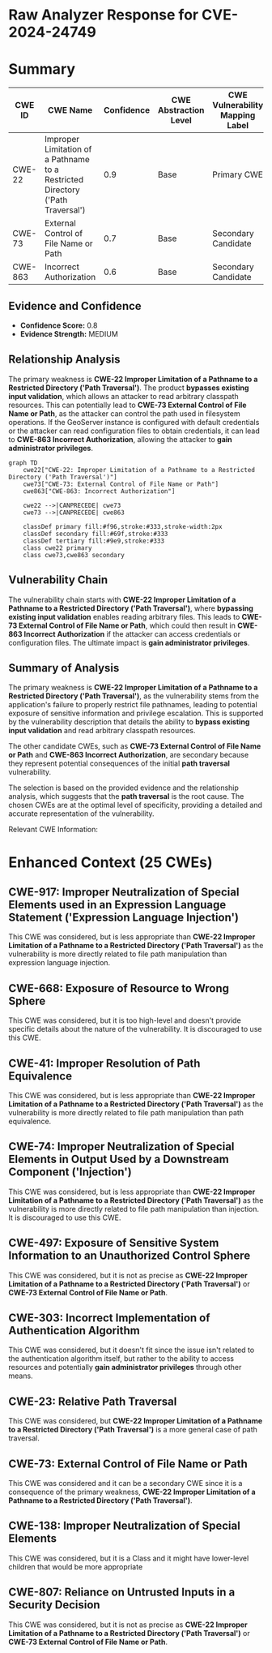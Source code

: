 # Raw Analyzer Response for CVE-2024-24749

# Summary

| CWE ID    | CWE Name                                                                                                   | Confidence | CWE Abstraction Level | CWE Vulnerability Mapping Label | CWE-Vulnerability Mapping Notes |
| --------- | ---------------------------------------------------------------------------------------------------------- | ---------- | ----------------------- | ------------------------------- | ------------------------------- |
| CWE-22    | Improper Limitation of a Pathname to a Restricted Directory ('Path Traversal')                               | 0.9        | Base                    | Primary CWE                     | Allowed                         |
| CWE-73    | External Control of File Name or Path                                                                      | 0.7        | Base                    | Secondary Candidate             | Allowed                         |
| CWE-863    | Incorrect Authorization                                                                               | 0.6        | Base                    | Secondary Candidate             | Allowed                         |

## Evidence and Confidence

*   **Confidence Score:** 0.8
*   **Evidence Strength:** MEDIUM

## Relationship Analysis

The primary weakness is **CWE-22 Improper Limitation of a Pathname to a Restricted Directory ('Path Traversal')**. The product **bypasses existing input validation**, which allows an attacker to read arbitrary classpath resources. This can potentially lead to **CWE-73 External Control of File Name or Path**, as the attacker can control the path used in filesystem operations. If the GeoServer instance is configured with default credentials or the attacker can read configuration files to obtain credentials, it can lead to **CWE-863 Incorrect Authorization**, allowing the attacker to **gain administrator privileges**.

```mermaid
graph TD
    cwe22["CWE-22: Improper Limitation of a Pathname to a Restricted Directory ('Path Traversal')"]
    cwe73["CWE-73: External Control of File Name or Path"]
    cwe863["CWE-863: Incorrect Authorization"]

    cwe22 -->|CANPRECEDE| cwe73
    cwe73 -->|CANPRECEDE| cwe863
    
    classDef primary fill:#f96,stroke:#333,stroke-width:2px
    classDef secondary fill:#69f,stroke:#333
    classDef tertiary fill:#9e9,stroke:#333
    class cwe22 primary
    class cwe73,cwe863 secondary
```

## Vulnerability Chain

The vulnerability chain starts with **CWE-22 Improper Limitation of a Pathname to a Restricted Directory ('Path Traversal')**, where **bypassing existing input validation** enables reading arbitrary files. This leads to **CWE-73 External Control of File Name or Path**, which could then result in **CWE-863 Incorrect Authorization** if the attacker can access credentials or configuration files. The ultimate impact is **gain administrator privileges**.

## Summary of Analysis

The primary weakness is **CWE-22 Improper Limitation of a Pathname to a Restricted Directory ('Path Traversal')**, as the vulnerability stems from the application's failure to properly restrict file pathnames, leading to potential exposure of sensitive information and privilege escalation. This is supported by the vulnerability description that details the ability to **bypass existing input validation** and read arbitrary classpath resources.

The other candidate CWEs, such as **CWE-73 External Control of File Name or Path** and **CWE-863 Incorrect Authorization**, are secondary because they represent potential consequences of the initial **path traversal** vulnerability.

The selection is based on the provided evidence and the relationship analysis, which suggests that the **path traversal** is the root cause. The chosen CWEs are at the optimal level of specificity, providing a detailed and accurate representation of the vulnerability.

Relevant CWE Information:

# Enhanced Context (25 CWEs)

## CWE-917: Improper Neutralization of Special Elements used in an Expression Language Statement ('Expression Language Injection')
This CWE was considered, but is less appropriate than **CWE-22 Improper Limitation of a Pathname to a Restricted Directory ('Path Traversal')** as the vulnerability is more directly related to file path manipulation than expression language injection.

## CWE-668: Exposure of Resource to Wrong Sphere
This CWE was considered, but it is too high-level and doesn't provide specific details about the nature of the vulnerability. It is discouraged to use this CWE.

## CWE-41: Improper Resolution of Path Equivalence
This CWE was considered, but is less appropriate than **CWE-22 Improper Limitation of a Pathname to a Restricted Directory ('Path Traversal')** as the vulnerability is more directly related to file path manipulation than path equivalence.

## CWE-74: Improper Neutralization of Special Elements in Output Used by a Downstream Component ('Injection')
This CWE was considered, but is less appropriate than **CWE-22 Improper Limitation of a Pathname to a Restricted Directory ('Path Traversal')** as the vulnerability is more directly related to file path manipulation than injection. It is discouraged to use this CWE.

## CWE-497: Exposure of Sensitive System Information to an Unauthorized Control Sphere
This CWE was considered, but it is not as precise as **CWE-22 Improper Limitation of a Pathname to a Restricted Directory ('Path Traversal')** or **CWE-73 External Control of File Name or Path**.

## CWE-303: Incorrect Implementation of Authentication Algorithm
This CWE was considered, but it doesn't fit since the issue isn't related to the authentication algorithm itself, but rather to the ability to access resources and potentially **gain administrator privileges** through other means.

## CWE-23: Relative Path Traversal
This CWE was considered, but **CWE-22 Improper Limitation of a Pathname to a Restricted Directory ('Path Traversal')** is a more general case of path traversal.

## CWE-73: External Control of File Name or Path
This CWE was considered and it can be a secondary CWE since it is a consequence of the primary weakness, **CWE-22 Improper Limitation of a Pathname to a Restricted Directory ('Path Traversal')**.

## CWE-138: Improper Neutralization of Special Elements
This CWE was considered, but it is a Class and it might have lower-level children that would be more appropriate

## CWE-807: Reliance on Untrusted Inputs in a Security Decision
This CWE was considered, but it is not as precise as **CWE-22 Improper Limitation of a Pathname to a Restricted Directory ('Path Traversal')** or **CWE-73 External Control of File Name or Path**.